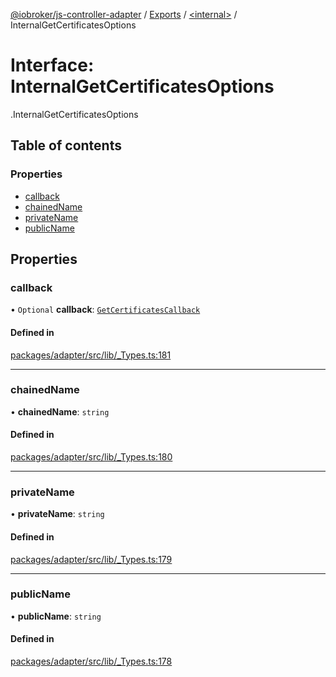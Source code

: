 [@iobroker/js-controller-adapter](../README.md) / [Exports](../modules.md) / [<internal\>](../modules/internal_.md) / InternalGetCertificatesOptions

# Interface: InternalGetCertificatesOptions

[<internal>](../modules/internal_.md).InternalGetCertificatesOptions

## Table of contents

### Properties

- [callback](internal_.InternalGetCertificatesOptions.md#callback)
- [chainedName](internal_.InternalGetCertificatesOptions.md#chainedname)
- [privateName](internal_.InternalGetCertificatesOptions.md#privatename)
- [publicName](internal_.InternalGetCertificatesOptions.md#publicname)

## Properties

### callback

• `Optional` **callback**: [`GetCertificatesCallback`](../modules/internal_.md#getcertificatescallback)

#### Defined in

[packages/adapter/src/lib/_Types.ts:181](https://github.com/ioBroker/ioBroker.js-controller/blob/4be02248/packages/adapter/src/lib/_Types.ts#L181)

___

### chainedName

• **chainedName**: `string`

#### Defined in

[packages/adapter/src/lib/_Types.ts:180](https://github.com/ioBroker/ioBroker.js-controller/blob/4be02248/packages/adapter/src/lib/_Types.ts#L180)

___

### privateName

• **privateName**: `string`

#### Defined in

[packages/adapter/src/lib/_Types.ts:179](https://github.com/ioBroker/ioBroker.js-controller/blob/4be02248/packages/adapter/src/lib/_Types.ts#L179)

___

### publicName

• **publicName**: `string`

#### Defined in

[packages/adapter/src/lib/_Types.ts:178](https://github.com/ioBroker/ioBroker.js-controller/blob/4be02248/packages/adapter/src/lib/_Types.ts#L178)
